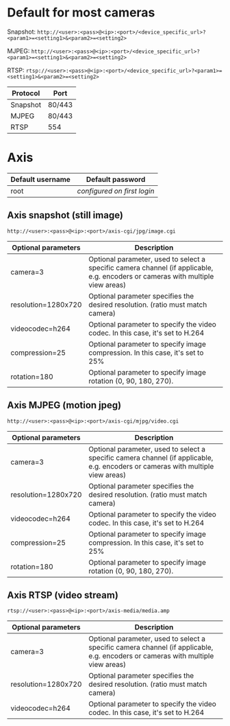 # Default for most cameras
Snapshot: `http://<user>:<pass>@<ip>:<port>/<device_specific_url>?<param1>=<setting1>&<param2>=<setting2>`

MJPEG: `http://<user>:<pass>@<ip>:<port>/<device_specific_url>?<param1>=<setting1>&<param2>=<setting2>`

RTSP: `rtsp://<user>:<pass>@<ip>:<port>/<device_specific_url>?<param1>=<setting1>&<param2>=<setting2>`

| Protocol | Port |
| --- | --- |
| Snapshot | 80/443 |
| MJPEG | 80/443 |
| RTSP | 554 |

# Axis
| Default username | Default password |
| --- | --- |
| root | *configured on first login* |

## Axis snapshot (still image)
`http://<user>:<pass>@<ip>:<port>/axis-cgi/jpg/image.cgi`

| Optional parameters | Description |
| --- | --- |
| camera=3 | Optional parameter, used to select a specific camera channel (if applicable, e.g. encoders or cameras with multiple view areas) |
| resolution=1280x720 | Optional parameter specifies the desired resolution. (ratio must match camera) |
| videocodec=h264 | Optional parameter to specify the video codec. In this case, it's set to H.264 |
| compression=25 | Optional parameter to specify image compression. In this case, it's set to 25% |
| rotation=180 | Optional parameter to specify image rotation (0, 90, 180, 270). |


## Axis MJPEG (motion jpeg)
`http://<user>:<pass>@<ip>:<port>/axis-cgi/mjpg/video.cgi`

| Optional parameters | Description |
| --- | --- |
| camera=3 | Optional parameter, used to select a specific camera channel (if applicable, e.g. encoders or cameras with multiple view areas) |
| resolution=1280x720 | Optional parameter specifies the desired resolution. (ratio must match camera) |
| videocodec=h264 | Optional parameter to specify the video codec. In this case, it's set to H.264 |
| compression=25 | Optional parameter to specify image compression. In this case, it's set to 25% |
| rotation=180 | Optional parameter to specify image rotation (0, 90, 180, 270). |

## Axis RTSP (video stream)
`rtsp://<user>:<pass>@<ip>:<port>/axis-media/media.amp`

| Optional parameters | Description |
| --- | --- |
| camera=3 | Optional parameter, used to select a specific camera channel (if applicable, e.g. encoders or cameras with multiple view areas) |
| resolution=1280x720 | Optional parameter specifies the desired resolution. (ratio must match camera) |
| videocodec=h264 | Optional parameter to specify the video codec. In this case, it's set to H.264 |
